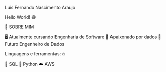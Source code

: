 Luis Fernando Nascimento Araujo

Hello World! 😅

👤 SOBRE MIM

🖥 Atualmente cursando Engenharia de Software
🔢 Apaixonado por dados 
🎯 Futuro Engenheiro de Dados 


Linguagens e ferramentas: 🔥

🐘 SQL 
🐍 Python
☁️ AWS 

